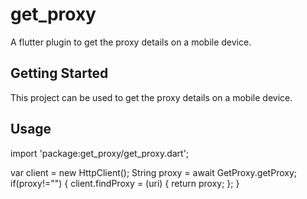 # get_proxy

A flutter plugin to get the proxy details on a mobile device.

## Getting Started

This project can be used to get the proxy details on a mobile device.

## Usage

import 'package:get_proxy/get_proxy.dart';

var client = new HttpClient();
String proxy = await GetProxy.getProxy;
if(proxy!="")
{
    client.findProxy = (uri) { return proxy; };
}

